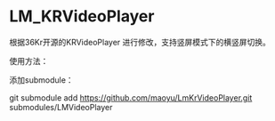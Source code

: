 # LM_KRVideoPlayer
根据36Kr开源的KRVideoPlayer 进行修改，支持竖屏模式下的横竖屏切换。

使用方法：

添加submodule：

git submodule add https://github.com/maoyu/LmKrVideoPlayer.git submodules/LMVideoPlayer
